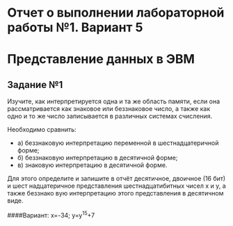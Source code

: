 # Отчет о выполнении лабораторной работы №1. Вариант 5
# Представление данных в ЭВМ

## Задание №1
Изучите, как интерпретируется одна и та же область памяти, если
она рассматривается как знаковое или беззнаковое число, а также как одно и то
же число записывается в различных системах счисления.

  Необходимо сравнить:
  
- а) беззнаковую интерпретацию переменной в шестнадцатеричной форме;
- б) беззнаковую интерпретацию в десятичной форме;
- в) знаковую интерпретацию в десятичной форме.

Для этого определите и запишите в отчёт десятичное, двоичное (16 бит) и шест
надцатеричное представления шестнадцатибитных чисел x и y, а также беззнако
вую интерпретацию этого представления в десятичном виде.

####Вариант: x=-34; y=y<sup>15</sup>+7
